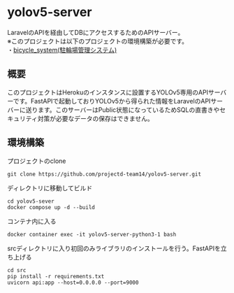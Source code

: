 # yolov5-server  
LaravelのAPIを経由してDBにアクセスするためのAPIサーバー。  
※このプロジェクトは以下のプロジェクトの環境構築が必要です。  
・[bicycle_system(駐輪場管理システム)](https://github.com/projectd-team14/bicycle_system)
## 概要  
このプロジェクトはHerokuのインスタンスに設置するYOLOv5専用のAPIサーバーです。FastAPIで起動しておりYOLOv5から得られた情報をLaravelのAPIサーバーに送ります。このサーバーはPublic状態になっているためSQLの直書きやセキュリティ対策が必要なデータの保存はできません。
## 環境構築
プロジェクトのclone  
```
git clone https://github.com/projectd-team14/yolov5-server.git
```
ディレクトリに移動してビルド  
```
cd yolov5-sever  
docker compose up -d --build
```
コンテナ内に入る
```
docker container exec -it yolov5-server-python3-1 bash
```
srcディレクトリに入り初回のみライブラリのインストールを行う。FastAPIを立ち上げる
```
cd src
pip install -r requirements.txt
uvicorn api:app --host=0.0.0.0 --port=9000
```
